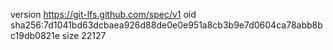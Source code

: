 version https://git-lfs.github.com/spec/v1
oid sha256:7d1041bd63dcbaea926d88de0e0e951a8cb3b9e7d0604ca78abb8bc19db0821e
size 22127
